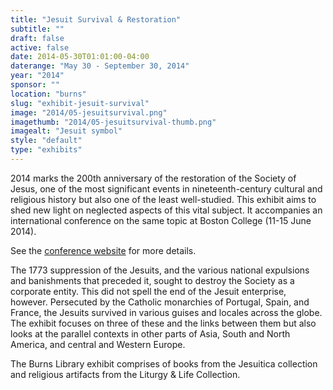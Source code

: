 ```yaml
---
title: "Jesuit Survival & Restoration"
subtitle: ""
draft: false
active: false
date: 2014-05-30T01:01:00-04:00
daterange: "May 30 - September 30, 2014"
year: "2014"
sponsor: ""
location: "burns"
slug: "exhibit-jesuit-survival"
image: "2014/05-jesuitsurvival.png"
imagethumb: "2014/05-jesuitsurvival-thumb.png"
imagealt: "Jesuit symbol"
style: "default"
type: "exhibits"
---
```


  <p>2014 marks the 200th anniversary of the restoration   of the Society of Jesus, one of the most significant events in   nineteenth-century cultural and religious history but also one of the   least well-studied. This exhibit aims to shed new light on neglected   aspects of this vital subject. It accompanies an international   conference on the same topic at Boston College (11-15 June 2014).</p>
  <p>See the <a href="http://www.bc.edu/centers/jesinst/Conferences/jesuit-survival-and-restoration/abstracts.html" target="_blank" rel="noopener">conference website</a> for more details.<br />
  </p>
  <p>The 1773 suppression of the Jesuits, and the various national   expulsions and banishments that preceded it, sought to destroy the   Society as a corporate entity. This did not spell the end of the Jesuit   enterprise, however. Persecuted by the Catholic monarchies of Portugal,   Spain, and France, the Jesuits survived in various guises and locales   across the globe. The exhibit focuses on three of these and the links   between them but also looks at the parallel contexts in other parts of   Asia, South and North America, and central and Western Europe.<br />
  </p>
  <p>The Burns Library exhibit comprises of books from the Jesuitica   collection and religious artifacts from the Liturgy &amp; Life   Collection.</p>

<!--

Active:
    Yes (will appear on Exhibit's homepage)
    No (will not appear on Exhibit's homepage, but will appear in archives)

Gallery locations: 
    Burns Library (burns)
    Theology and Ministry Library (tml)
    O'Neill Level One (lvl1)
    O'Neill Level Three (lvl3)
    O'Neill Reading Room (reading)
    O'Neill Reading Room Back Wall (backwall)
    O'Neill Lobby (lobby)
    History Dept, Stokes Hall (stokes)
    Bapst Exhibits (bapsts)
    Archived Bapst Exhibits (bapstsarchive)
  
Need spaces for:

  Virtual Exhibits (virtual)
  Tip O'Neill (tiponeill)

Style:
    Poster on left, text on right (default)
    Poster on right, text on left (right)
    Poster large, centered above text (middle_top)
    Poster large, centered below text (middle_down)

-->

